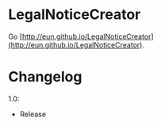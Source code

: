 LegalNoticeCreator
====================
Go [http://eun.github.io/LegalNoticeCreator](http://eun.github.io/LegalNoticeCreator).

Changelog
=========
1.0:
* Release
